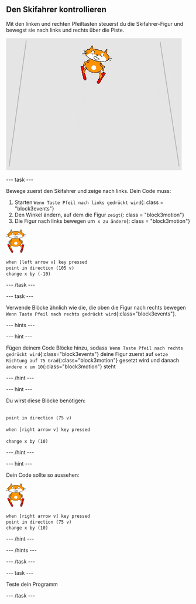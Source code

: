 ## Den Skifahrer kontrollieren

Mit den linken und rechten Pfeiltasten steuerst du die Skifahrer-Figur und bewegst sie nach links und rechts über die Piste.

![Skifahrer in Bewegung](images/skier_moving.gif)

--- task ---

Bewege zuerst den Skifahrer und zeige nach links. Dein Code muss:

1. Starten `Wenn Taste Pfeil nach links gedrückt wird`{: class = "block3events"}
1. Den Winkel ändern, auf dem die Figur `zeigt`{: class = "block3motion"}
1. Die Figur nach links bewegen um` x zu ändern`{: class = "block3motion"}

![Skifahrer-Figur](images/skier_sprite_small.png)

```blocks3
when [left arrow v] key pressed
point in direction (105 v)
change x by (-10)
```

--- /task ---

--- task ---

Verwende Blöcke ähnlich wie die, die oben die Figur nach rechts bewegen `Wenn Taste Pfeil nach rechts gedrückt wird`{:class="block3events"}.

--- hints ---

--- hint ---

Fügen deinem Code Blöcke hinzu, sodass` Wenn Taste Pfeil nach rechts gedrückt wird`{:class="block3events"} deine Figur zuerst auf `setze Richtung auf 75 Grad`{:class="block3motion"} gesetzt wird und danach `ändere x um 10`{:class="block3motion"} steht

--- /hint ---

--- hint ---

Du wirst diese Blöcke benötigen:

```blocks3

point in direction (75 v)

when [right arrow v] key pressed

change x by (10)
```

--- /hint ---

--- hint ---

Dein Code sollte so aussehen:

![Skifahrer-Figur](images/skier_sprite_small.png)

```blocks3
when [right arrow v] key pressed
point in direction (75 v)
change x by (10)
```

--- /hint ---

--- /hints ---

--- /task ---

--- task ---

Teste dein Programm

--- /task ---